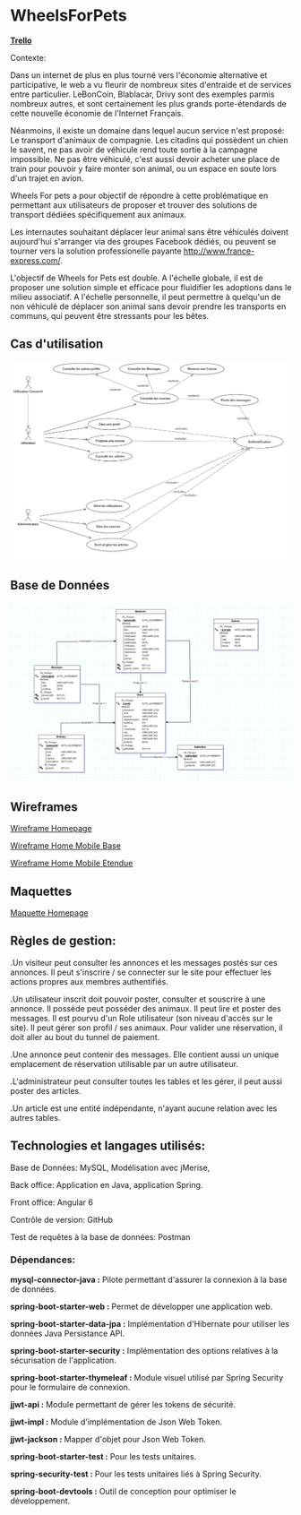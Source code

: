 # WheelsForPets
<strong>[Trello](https://trello.com/b/W3I6500n/wheels-for-pets)</strong>

Contexte:

Dans un internet de plus en plus tourné vers l'économie alternative et participative, le web a vu fleurir de nombreux sites d'entraide et de services entre particulier. LeBonCoin, Blablacar, Drivy sont des exemples parmis nombreux autres, et sont certainement les plus grands porte-étendards de cette nouvelle économie de l'Internet Français. 

Néanmoins, il existe un domaine dans lequel aucun service n'est proposé: Le transport d'animaux de compagnie. Les citadins qui possèdent un chien le savent, ne pas avoir de véhicule rend toute sortie à la campagne impossible. Ne pas être véhiculé, c'est aussi devoir acheter une place de train pour pouvoir y faire monter son animal, ou un espace en soute lors d'un trajet en avion. 

Wheels For pets a pour objectif de répondre à cette problématique en permettant aux utilisateurs de proposer et trouver des solutions de transport dédiées spécifiquement aux animaux.
 
 Les internautes souhaitant déplacer leur animal sans être véhiculés doivent aujourd'hui s'arranger via des groupes Facebook dédiés, ou peuvent se tourner vers la solution professionelle payante  http://www.france-express.com/.

L'objectif de Wheels for Pets est double. A l'échelle globale, il est de proposer une solution simple et efficace pour fluidifier les adoptions dans le milieu associatif. A l'échelle personnelle, il peut permettre à quelqu'un de non véhiculé de déplacer son animal sans devoir prendre les transports en communs, qui peuvent être stressants pour les bêtes.


## Cas d'utilisation

![Diagramme UseCase](https://github.com/Balbri/WheelsForPets/blob/master/Documentation%20Source/Usecase.png)

## Base de Données

![MLD Wheels For Pets](https://github.com/Balbri/WheelsForPets/blob/master/Documentation%20Source/MLD.png)


## Wireframes
[Wireframe Homepage](https://github.com/Balbri/WheelsForPets/blob/master/Wireframes/%5BWF%5DWFP_Home_01.jpg)

[Wireframe Home Mobile Base](https://github.com/Balbri/WheelsForPets/blob/master/Wireframes/%5BWF%5DWFP_Home_Mobile_02.jpg)

[Wireframe Home Mobile Etendue](https://github.com/Balbri/WheelsForPets/blob/master/Wireframes/%5BWF%5DWFP_Home_Mobile_01.jpg)

## Maquettes

[Maquette Homepage](https://github.com/Balbri/WheelsForPets/blob/master/Exports/%5BCREASITE%5DWFP_Desk_Home_02.jpg)


## Règles de gestion:

.Un visiteur peut consulter les annonces et les messages postés sur ces annonces. Il peut s'inscrire / se connecter sur le site pour effectuer les actions propres aux membres authentifiés.

.Un utilisateur inscrit doit pouvoir poster, consulter et souscrire à une annonce. Il possède peut posséder des animaux. Il peut lire et poster des messages. Il est pourvu d'un Role utilisateur (son niveau d'accès sur le site). Il peut gérer son profil / ses animaux. Pour valider une réservation, il doit aller au bout du tunnel de paiement.

.Une annonce peut contenir des messages. Elle contient aussi un unique emplacement de réservation utilisable par un autre utilisateur.

.L'administrateur peut consulter toutes les tables et les gérer, il peut aussi poster des articles.

.Un article est une entité indépendante, n'ayant aucune relation avec les autres tables.


## Technologies et langages utilisés:

Base de Données: MySQL, Modélisation avec jMerise, 

Back office: Application en Java, application Spring.

Front office: Angular 6

Contrôle de version: GitHub

Test de requêtes à la base de données: Postman


### Dépendances: 


<strong>mysql-connector-java :</strong> Pilote permettant d'assurer la connexion à la base de données.

<strong>spring-boot-starter-web :</strong> Permet de développer une application web.


<strong>spring-boot-starter-data-jpa :</strong> Implémentation d'Hibernate pour utiliser les données Java Persistance API.

<strong>spring-boot-starter-security :</strong> Implémentation des options relatives à la sécurisation de l'application.

<strong>spring-boot-starter-thymeleaf :</strong> Module visuel utilisé par Spring Security pour le formulaire de connexion.


<strong>jjwt-api :</strong> Module permettant de gérer les tokens de sécurité.

<strong>jjwt-impl :</strong> Module d'implémentation de Json Web Token.

<strong>jjwt-jackson :</strong> Mapper d'objet pour Json Web Token.


<strong>spring-boot-starter-test :</strong> Pour les tests unitaires.

<strong>spring-security-test :</strong> Pour les tests unitaires liés à Spring Security.


<strong>spring-boot-devtools :</strong> Outil de conception pour optimiser le développement.













